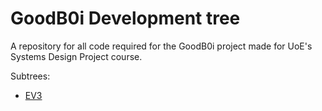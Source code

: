 # GoodB0i Development tree

A repository for all code required for the GoodB0i project made for UoE's Systems Design Project course.

Subtrees:
 * [EV3](./ev3/README.MD)
